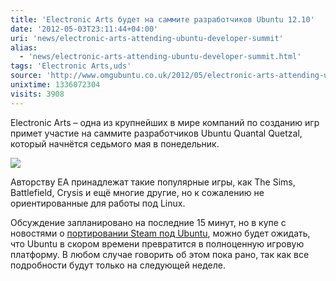 ```yaml
---
title: 'Electronic Arts будет на саммите разработчиков Ubuntu 12.10'
date: '2012-05-03T23:11:44+04:00'
uri: 'news/electronic-arts-attending-ubuntu-developer-summit'
alias: 
  - 'news/electronic-arts-attending-ubuntu-developer-summit.html'
tags: 'Electronic Arts,uds'
source: 'http://www.omgubuntu.co.uk/2012/05/electronic-arts-attending-ubuntu-developer-summit/'
unixtime: 1336072304
visits: 3908
---
```

Electronic Arts – одна из крупнейших в мире компаний по созданию игр примет участие на саммите разработчиков Ubuntu Quantal Quetzal, который начнётся седьмого мая в понедельник.

[![](img/2012/05/03/23-00/2111616358.jpg)](img/2012/05/03/23-00/2111616358.jpg)

Авторству EA принадлежат такие популярные игры, как The Sims, Battlefield, Crysis и ещё многие другие, но к сожалению не ориентированные для работы под Linux.

Обсуждение запланировано на последние 15 минут, но в купе с новостями о [портировании Steam под Ubuntu](news/canonical-touch-with-valve), можно будет ожидать, что Ubuntu в скором времени превратится в полноценную игровую платформу. В любом случае говорить об этом пока рано, так как все подробности будут только на следующей неделе.
